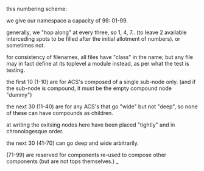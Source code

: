 this numbering scheme:

we give our namespace a capacity of 99: 01-99.

generally, we "hop along" at every three,
so 1, 4, 7.. (to leave 2 available interceding
spots to be filled after the initial
allotment of numbers). or sometimes not.

for consistency of filenames, all files have
"class" in the name; but any file may in fact
define at its toplevel a module instead, as
per what the test is testing.

the first 10 (1-10) are for ACS's composed of
a single sub-node only. (and if the sub-node is
compound, it must be the empty compound node
"dummy")

the next 30 (11-40) are for any ACS's that go
"wide" but not "deep", so none of these can
have compounds as children.

at writing the exitsing nodes here have been
placed "tightly" and in chronologesque order.

the next 30 (41-70) can go deep and wide
arbitrarily.

(71-99) are reserved for components re-used
to compose other components (but are not
tops themselves.)
_
